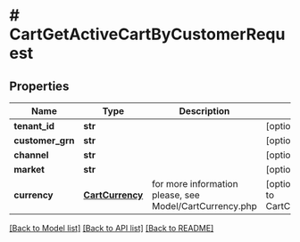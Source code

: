 # # CartGetActiveCartByCustomerRequest


## Properties 


Name | Type | Description | Notes
------------ | ------------- | ------------- | -------------
**tenant_id**| **str** |   | [optional]
**customer_grn**| **str** |   | [optional]
**channel**| **str** |   | [optional]
**market**| **str** |   | [optional]
**currency**| [**CartCurrency**](CartCurrency.md) |  for more information please, see Model/CartCurrency.php  | [optional] [default to CartCurrency.XXX]


[[Back to Model list]](../../README.md#models) [[Back to API list]](../../README.md#endpoints) [[Back to README]](../../README.md)

